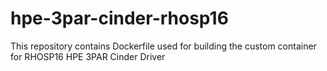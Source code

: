 # hpe-3par-cinder-rhosp16
This repository contains Dockerfile used for building the custom container for RHOSP16 HPE 3PAR Cinder Driver
